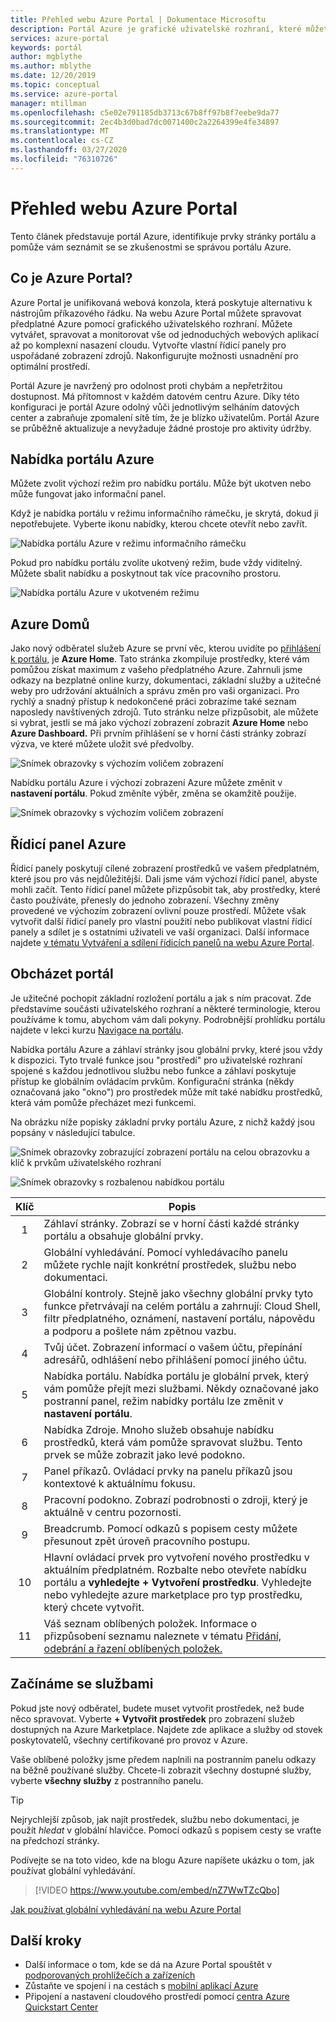 ```yaml
---
title: Přehled webu Azure Portal | Dokumentace Microsoftu
description: Portál Azure je grafické uživatelské rozhraní, které můžete použít ke správě služeb Azure. Zjistěte, jak navigovat a najít prostředky na webu Azure Portal.
services: azure-portal
keywords: portál
author: mgblythe
ms.author: mblythe
ms.date: 12/20/2019
ms.topic: conceptual
ms.service: azure-portal
manager: mtillman
ms.openlocfilehash: c5e02e791185db3713c67b8ff97b8f7eebe9da77
ms.sourcegitcommit: 2ec4b3d0bad7dc0071400c2a2264399e4fe34897
ms.translationtype: MT
ms.contentlocale: cs-CZ
ms.lasthandoff: 03/27/2020
ms.locfileid: "76310726"
---
```

# <a name="azure-portal-overview"></a>Přehled webu Azure Portal

Tento článek představuje portál Azure, identifikuje prvky stránky portálu a pomůže vám seznámit se se zkušenostmi se správou portálu Azure.

## <a name="what-is-the-azure-portal"></a>Co je Azure Portal?

Azure Portal je unifikovaná webová konzola, která poskytuje alternativu k nástrojům příkazového řádku. Na webu Azure Portal můžete spravovat předplatné Azure pomocí grafického uživatelského rozhraní. Můžete vytvářet, spravovat a monitorovat vše od jednoduchých webových aplikací až po komplexní nasazení cloudu. Vytvořte vlastní řídicí panely pro uspořádané zobrazení zdrojů. Nakonfigurujte možnosti usnadnění pro optimální prostředí.

Portál Azure je navržený pro odolnost proti chybám a nepřetržitou dostupnost. Má přítomnost v každém datovém centru Azure. Díky této konfiguraci je portál Azure odolný vůči jednotlivým selháním datových center a zabraňuje zpomalení sítě tím, že je blízko uživatelům. Portál Azure se průběžně aktualizuje a nevyžaduje žádné prostoje pro aktivity údržby.

## <a name="azure-portal-menu"></a>Nabídka portálu Azure

Můžete zvolit výchozí režim pro nabídku portálu. Může být ukotven nebo může fungovat jako informační panel.

Když je nabídka portálu v režimu informačního rámečku, je skrytá, dokud ji nepotřebujete. Vyberte ikonu nabídky, kterou chcete otevřít nebo zavřít.

![Nabídka portálu Azure v režimu informačního rámečku](./media/azure-portal-overview/azure-portal-overview-portal-menu-flyout.png)

Pokud pro nabídku portálu zvolíte ukotvený režim, bude vždy viditelný. Můžete sbalit nabídku a poskytnout tak více pracovního prostoru.

![Nabídka portálu Azure v ukotveném režimu](./media/azure-portal-overview/azure-portal-overview-portal-menu-expandcollapse.png)

## <a name="azure-home"></a>Azure Domů

Jako nový odběratel služeb Azure se první věc, kterou uvidíte po [přihlášení k portálu,](https://portal.azure.com) je **Azure Home**. Tato stránka zkompiluje prostředky, které vám pomůžou získat maximum z vašeho předplatného Azure. Zahrnuli jsme odkazy na bezplatné online kurzy, dokumentaci, základní služby a užitečné weby pro udržování aktuálních a správu změn pro vaši organizaci. Pro rychlý a snadný přístup k nedokončené práci zobrazíme také seznam naposledy navštívených zdrojů. Tuto stránku nelze přizpůsobit, ale můžete si vybrat, jestli se má jako výchozí zobrazení zobrazit **Azure Home** nebo **Azure Dashboard.** Při prvním přihlášení se v horní části stránky zobrazí výzva, ve které můžete uložit své předvolby.

![Snímek obrazovky s výchozím voličem zobrazení](./media/azure-portal-overview/azure-portal-default-view.png)

Nabídku portálu Azure i výchozí zobrazení Azure můžete změnit v **nastavení portálu**. Pokud změníte výběr, změna se okamžitě použije.

![Snímek obrazovky s výchozím voličem zobrazení](./media/azure-portal-overview/azure-portal-overview-portal-settings-menu-home.png)

## <a name="azure-dashboard"></a>Řídicí panel Azure

Řídicí panely poskytují cílené zobrazení prostředků ve vašem předplatném, které jsou pro vás nejdůležitější. Dali jsme vám výchozí řídicí panel, abyste mohli začít. Tento řídicí panel můžete přizpůsobit tak, aby prostředky, které často používáte, přenesly do jednoho zobrazení. Všechny změny provedené ve výchozím zobrazení ovlivní pouze prostředí. Můžete však vytvořit další řídicí panely pro vlastní použití nebo publikovat vlastní řídicí panely a sdílet je s ostatními uživateli ve vaší organizaci. Další informace najdete [v tématu Vytváření a sdílení řídicích panelů na webu Azure Portal](../azure-portal/azure-portal-dashboards.md).

## <a name="getting-around-the-portal"></a>Obcházet portál

Je užitečné pochopit základní rozložení portálu a jak s ním pracovat. Zde představíme součásti uživatelského rozhraní a některé terminologie, kterou používáme k tomu, abychom vám dali pokyny. Podrobnější prohlídku portálu najdete v lekci kurzu [Navigace na portálu](https://docs.microsoft.com/learn/modules/tour-azure-portal/3-navigate-the-portal).

Nabídka portálu Azure a záhlaví stránky jsou globální prvky, které jsou vždy k dispozici. Tyto trvalé funkce jsou "prostředí" pro uživatelské rozhraní spojené s každou jednotlivou službu nebo funkce a záhlaví poskytuje přístup ke globálním ovládacím prvkům. Konfigurační stránka (někdy označovaná jako "okno") pro prostředek může mít také nabídku prostředků, která vám pomůže přecházet mezi funkcemi.

Na obrázku níže popisky základní prvky portálu Azure, z nichž každý jsou popsány v následující tabulce.

![Snímek obrazovky zobrazující zobrazení portálu na celou obrazovku a klíč k prvkům uživatelského rozhraní](./media/azure-portal-overview/azure-portal-overview-portal-callouts.png)

![Snímek obrazovky s rozbalenou nabídkou portálu](./media/azure-portal-overview/azure-portal-overview-portal-menu-callouts.png)

|Klíč|Popis
|:---:|---|
|1|Záhlaví stránky. Zobrazí se v horní části každé stránky portálu a obsahuje globální prvky.|
|2| Globální vyhledávání. Pomocí vyhledávacího panelu můžete rychle najít konkrétní prostředek, službu nebo dokumentaci.|
|3|Globální kontroly. Stejně jako všechny globální prvky tyto funkce přetrvávají na celém portálu a zahrnují: Cloud Shell, filtr předplatného, oznámení, nastavení portálu, nápovědu a podporu a pošlete nám zpětnou vazbu.|
|4|Tvůj účet. Zobrazení informací o vašem účtu, přepínání adresářů, odhlášení nebo přihlášení pomocí jiného účtu.|
|5|Nabídka portálu. Nabídka portálu je globální prvek, který vám pomůže přejít mezi službami. Někdy označované jako postranní panel, režim nabídky portálu lze změnit v **nastavení portálu**.|
|6|Nabídka Zdroje. Mnoho služeb obsahuje nabídku prostředků, která vám pomůže spravovat službu. Tento prvek se může zobrazit jako levé podokno.|
|7|Panel příkazů. Ovládací prvky na panelu příkazů jsou kontextové k aktuálnímu fokusu.|
|8|Pracovní podokno.  Zobrazí podrobnosti o zdroji, který je aktuálně v centru pozornosti.|
|9|Breadcrumb. Pomocí odkazů s popisem cesty můžete přesunout zpět úroveň pracovního postupu.|
|10|Hlavní ovládací prvek pro vytvoření nového prostředku v aktuálním předplatném. Rozbalte nebo otevřete nabídku portálu a **vyhledejte + Vytvoření prostředku**. Vyhledejte nebo vyhledejte azure marketplace pro typ prostředku, který chcete vytvořit.|
|11|Váš seznam oblíbených položek. Informace o přizpůsobení seznamu naleznete v tématu [Přidání, odebrání a řazení oblíbených položek.](../azure-portal/azure-portal-add-remove-sort-favorites.md)|

## <a name="get-started-with-services"></a>Začínáme se službami

Pokud jste nový odběratel, budete muset vytvořit prostředek, než bude něco spravovat. Vyberte **+ Vytvořit prostředek** pro zobrazení služeb dostupných na Azure Marketplace. Najdete zde aplikace a služby od stovek poskytovatelů, všechny certifikované pro provoz v Azure.

Vaše oblíbené položky jsme předem naplnili na postranním panelu odkazy na běžně používané služby.  Chcete-li zobrazit všechny dostupné služby, vyberte **všechny služby** z postranního panelu.

> [!TIP]
> Nejrychlejší způsob, jak najít prostředek, službu nebo dokumentaci, je použít *hledat* v globální hlavičce. Pomocí odkazů s popisem cesty se vraťte na předchozí stránky.
>
Podívejte se na toto video, kde na blogu Azure napíšete ukázku o tom, jak používat globální vyhledávání.


> [!VIDEO https://www.youtube.com/embed/nZ7WwTZcQbo]

[Jak používat globální vyhledávání na webu Azure Portal](https://www.youtube.com/watch?v=nZ7WwTZcQbo)

## <a name="next-steps"></a>Další kroky

* Další informace o tom, kde se dá na Azure Portal spouštět v [podporovaných prohlížečích a zařízeních](../azure-portal/azure-portal-supported-browsers-devices.md)
* Zůstaňte ve spojení i na cestách s [mobilní aplikací Azure](https://azure.microsoft.com/features/azure-portal/mobile-app/)
* Připojení a nastavení cloudového prostředí pomocí [centra Azure Quickstart Center](../azure-portal/azure-portal-quickstart-center.md)
